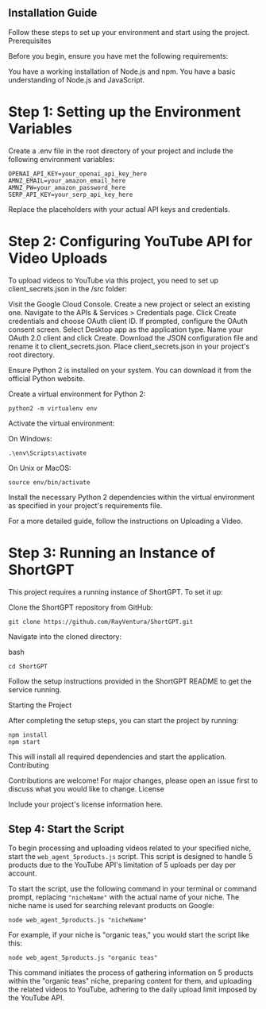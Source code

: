 ## Installation Guide

Follow these steps to set up your environment and start using the project.
Prerequisites

Before you begin, ensure you have met the following requirements:

You have a working installation of Node.js and npm.
You have a basic understanding of Node.js and JavaScript.

# Step 1: Setting up the Environment Variables

Create a .env file in the root directory of your project and include the following environment variables:
    
    OPENAI_API_KEY=your_openai_api_key_here
    AMNZ_EMAIL=your_amazon_email_here
    AMNZ_PW=your_amazon_password_here
    SERP_API_KEY=your_serp_api_key_here

Replace the placeholders with your actual API keys and credentials.
# Step 2: Configuring YouTube API for Video Uploads

To upload videos to YouTube via this project, you need to set up client_secrets.json in the /src folder:

Visit the Google Cloud Console.
Create a new project or select an existing one.
Navigate to the APIs & Services > Credentials page.
Click Create credentials and choose OAuth client ID.
If prompted, configure the OAuth consent screen.
Select Desktop app as the application type.
Name your OAuth 2.0 client and click Create.
Download the JSON configuration file and rename it to client_secrets.json.
Place client_secrets.json in your project's root directory.

Ensure Python 2 is installed on your system. You can download it from the official Python website.

Create a virtual environment for Python 2:

    python2 -m virtualenv env

Activate the virtual environment:

On Windows:

    .\env\Scripts\activate

On Unix or MacOS:

    source env/bin/activate

Install the necessary Python 2 dependencies within the virtual environment as specified in your project's requirements file.

For a more detailed guide, follow the instructions on Uploading a Video.
# Step 3: Running an Instance of ShortGPT

This project requires a running instance of ShortGPT. To set it up:

Clone the ShortGPT repository from GitHub:


    git clone https://github.com/RayVentura/ShortGPT.git

Navigate into the cloned directory:

bash

    cd ShortGPT

Follow the setup instructions provided in the ShortGPT README to get the service running.

Starting the Project

After completing the setup steps, you can start the project by running:

    npm install
    npm start

This will install all required dependencies and start the application.
Contributing

Contributions are welcome! For major changes, please open an issue first to discuss what you would like to change.
License

Include your project's license information here.

## Step 4: Start the Script

To begin processing and uploading videos related to your specified niche, start the `web_agent_5products.js` script. This script is designed to handle 5 products due to the YouTube API's limitation of 5 uploads per day per account.

To start the script, use the following command in your terminal or command prompt, replacing `"nicheName"` with the actual name of your niche. The niche name is used for searching relevant products on Google:


    node web_agent_5products.js "nicheName"

For example, if your niche is "organic teas," you would start the script like this:

    node web_agent_5products.js "organic teas"

This command initiates the process of gathering information on 5 products within the "organic teas" niche, preparing content for them, and uploading the related videos to YouTube, adhering to the daily upload limit imposed by the YouTube API.


